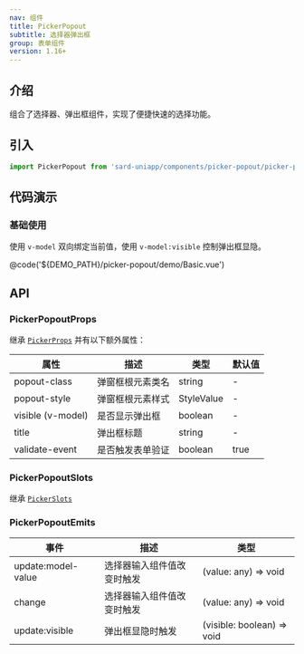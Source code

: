 ```yaml
---
nav: 组件
title: PickerPopout
subtitle: 选择器弹出框
group: 表单组件
version: 1.16+
---
```


## 介绍

组合了选择器、弹出框组件，实现了便捷快速的选择功能。

## 引入

```ts
import PickerPopout from 'sard-uniapp/components/picker-popout/picker-popout.vue'
```

## 代码演示

### 基础使用

使用 `v-model` 双向绑定当前值，使用 `v-model:visible` 控制弹出框显隐。

@code('${DEMO_PATH}/picker-popout/demo/Basic.vue')

## API

### PickerPopoutProps

继承 [`PickerProps`](./picker#PickerProps) 并有以下额外属性：

| 属性              | 描述             | 类型       | 默认值 |
| ----------------- | ---------------- | ---------- | ------ |
| popout-class      | 弹窗框根元素类名 | string     | -      |
| popout-style      | 弹窗框根元素样式 | StyleValue | -      |
| visible (v-model) | 是否显示弹出框   | boolean    | -      |
| title             | 弹出框标题       | string     | -      |
| validate-event    | 是否触发表单验证 | boolean    | true   |

### PickerPopoutSlots

继承 [`PickerSlots`](./picker#PickerSlots)

### PickerPopoutEmits

| 事件               | 描述                       | 类型                       |
| ------------------ | -------------------------- | -------------------------- |
| update:model-value | 选择器输入组件值改变时触发 | (value: any) => void       |
| change             | 选择器输入组件值改变时触发 | (value: any) => void       |
| update:visible     | 弹出框显隐时触发           | (visible: boolean) => void |

